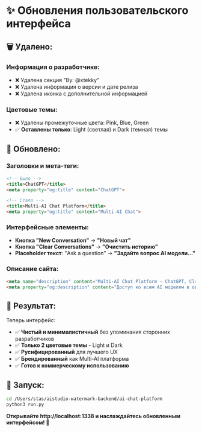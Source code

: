 # ✨ Обновления пользовательского интерфейса

## 🗑️ **Удалено:**

### Информация о разработчике:
- ❌ Удалена секция "By: @xtekky"
- ❌ Удалена информация о версии и дате релиза
- ❌ Удалена иконка с дополнительной информацией

### Цветовые темы:
- ❌ Удалены промежуточные цвета: Pink, Blue, Green
- ✅ **Оставлены только**: Light (светлая) и Dark (темная) темы

## 🎨 **Обновлено:**

### Заголовки и мета-теги:
```html
<!-- Было -->
<title>ChatGPT</title>
<meta property="og:title" content="ChatGPT">

<!-- Стало -->
<title>Multi-AI Chat Platform</title>
<meta property="og:title" content="Multi-AI Chat">
```

### Интерфейсные элементы:
- **Кнопка "New Conversation"** → **"Новый чат"**
- **Кнопка "Clear Conversations"** → **"Очистить историю"**
- **Placeholder текст**: "Ask a question" → **"Задайте вопрос AI модели..."**

### Описание сайта:
```html
<meta name="description" content="Multi-AI Chat Platform - ChatGPT, Claude, Gemini в одном интерфейсе">
<meta property="og:description" content="Доступ ко всем AI моделям в одном месте">
```

## 🎯 **Результат:**

Теперь интерфейс:
- ✅ **Чистый и минималистичный** без упоминания сторонних разработчиков
- ✅ **Только 2 цветовые темы** - Light и Dark
- ✅ **Русифицированный** для лучшего UX
- ✅ **Брендированный** как Multi-AI платформа
- ✅ **Готов к коммерческому использованию**

## 🚀 **Запуск:**

```bash
cd /Users/stas/aistudio-watermark-backend/ai-chat-platform
python3 run.py
```

**Открывайте http://localhost:1338 и наслаждайтесь обновленным интерфейсом! 🎉**
